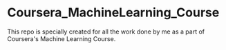 # Coursera_MachineLearning_Course
This repo is specially created for all the work done by me as a part of Coursera's Machine Learning Course.
